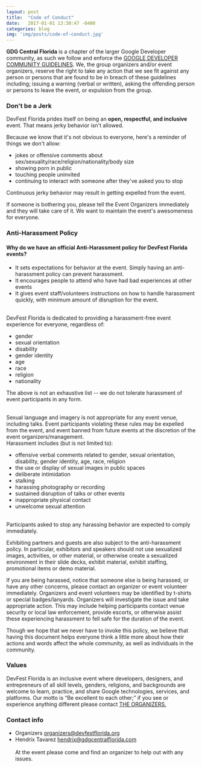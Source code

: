 ```yaml
---
layout: post
title:  "Code of Conduct"
date:   2017-01-01 13:30:47 -0400
categories: blog
img: 'img/posts/code-of-conduct.jpg'
---
```


**GDG Central Florida** is a chapter of the larger Google Developer community, as such we follow and
enforce the <a href="https://developers.google.com/groups/guidelines/">GOOGLE DEVELOPER COMMUNITY GUIDELINES</a>. We, the group organizers
and/or event organizers, reserve the right to take any action that we see fit against any person or persons that are found to be in breach
of these guidelines including; issuing a warning (verbal or written), asking the offending person or persons to leave the event, or
expulsion from the group.

### Don't be a Jerk

DevFest Florida prides itself on being an **open, respectful, and inclusive** event. That means jerky behavior isn't allowed.

Because we know that it's not obvious to everyone, here's a reminder of things we don't allow:

- jokes or offensive comments about sex/sexuality/race/religion/nationality/body size
- showing porn in public
- touching people uninvited
- continuing to interact with someone after they've asked you to stop

Continuous jerky behavior may result in getting expelled from the event.

If someone is bothering you, please tell the Event Organizers immediately and they will take care of it.
We want to maintain the event's awesomeness for everyone.

### Anti-Harassment Policy

#### Why do we have an official Anti-Harassment policy for DevFest Florida events?

<ul>
    <li>
        It sets expectations for behavior at the event. Simply having an anti-harassment policy can prevent
        harassment.
    </li>
    <li>It encourages people to attend who have had bad experiences at other events</li>
    <li>
        It gives event staff/volunteers instructions on how to handle harassment quickly, with minimum
        amount of disruption for the event.
    </li>
</ul>

<br>
DevFest Florida is dedicated to providing a harassment-free event experience for everyone, regardless of:
<ul>
    <li>gender</li>
    <li>sexual orientation</li>
    <li>disability</li>
    <li>gender identity</li>
    <li>age</li>
    <li>race</li>
    <li>religion</li>
    <li>nationality</li>
</ul>

The above is not an exhaustive list -- we do not tolerate harassment of event participants in any form.

<br>
Sexual language and imagery is not appropriate for any event venue, including talks. Event participants
violating these rules may be expelled from the event, and event banned from future events at the discretion
of the event organizers/management.

<br>
Harassment includes (but is not limited to):
<ul>
    <li>offensive verbal comments related to gender, sexual orientation, disability, gender identity, age,
        race, religion
    </li>
    <li>the use or display of sexual images in public spaces</li>
    <li>deliberate intimidation</li>
    <li>stalking</li>
    <li>harassing photography or recording</li>
    <li>sustained disruption of talks or other events</li>
    <li>inappropriate physical contact</li>
    <li>unwelcome sexual attention</li>
</ul>

<br>
Participants asked to stop any harassing behavior are expected to comply immediately.

Exhibiting partners and guests are also subject to the anti-harassment policy. In particular, exhibitors and
speakers should not use sexualized images, activities, or other material, or otherwise create a sexualized
environment in their slide decks, exhibit material, exhibit staffing, promotional items or demo material.

If you are being harassed, notice that someone else is being harassed, or have any other concerns, please
contact an organizer or event volunteer immediately. Organizers and event volunteers may be identified by
t-shirts or special badges/lanyards. Organizers will investigate the issue and take appropriate action. This
may include helping participants contact venue security or local law enforcement, provide escorts, or
otherwise assist these experiencing harassment to fell safe for the duration of the event.

Though we hope that we never have to invoke this policy, we believe that having this document helps everyone
think a little more about how their actions and words affect the whole community, as well as individuals in
the community.

### Values

DevFest Florida is an inclusive event where developers, designers, and entrepreneurs of all skill
levels, genders, religions, and backgrounds are welcome to learn, practice, and share Google
technologies, services, and platforms. Our motto is “Be excellent to each other;” if you see or
experience anything different please contact
<a href="/organizers/" style="text-transform: uppercase">the organizers.</a>

### Contact info
- Organizers [organizers@devfestflorida.org](mailto:organizers@devfestflorida.org)
- Hendrix Tavarez [hendrix@gdgcentralflorida.com](mailto:hendrix@gdgcentralflorida.com)
<br><br>
At the event please come and find an organizer to help out with any issues.
